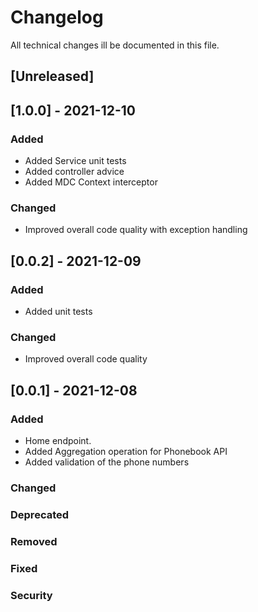 # Changelog

All technical changes ill be documented in this file.

## [Unreleased]

## [1.0.0] - 2021-12-10

### Added

* Added Service unit tests
* Added controller advice
* Added MDC Context interceptor

### Changed

* Improved overall code quality with exception handling


## [0.0.2] - 2021-12-09

### Added

* Added unit tests

### Changed

* Improved overall code quality

## [0.0.1] - 2021-12-08

### Added

* Home endpoint.
* Added Aggregation operation for Phonebook API
* Added validation of the phone numbers

### Changed

### Deprecated

### Removed

### Fixed

### Security